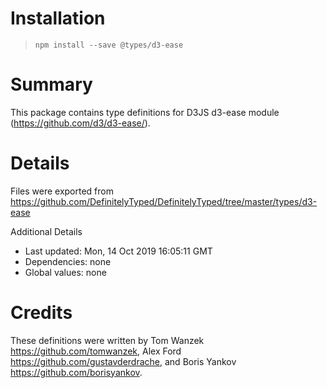 # Installation
> `npm install --save @types/d3-ease`

# Summary
This package contains type definitions for D3JS d3-ease module (https://github.com/d3/d3-ease/).

# Details
Files were exported from https://github.com/DefinitelyTyped/DefinitelyTyped/tree/master/types/d3-ease

Additional Details
 * Last updated: Mon, 14 Oct 2019 16:05:11 GMT
 * Dependencies: none
 * Global values: none

# Credits
These definitions were written by Tom Wanzek <https://github.com/tomwanzek>, Alex Ford <https://github.com/gustavderdrache>, and Boris Yankov <https://github.com/borisyankov>.
